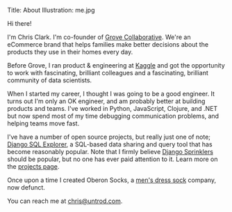 Title: About
Illustration: me.jpg

Hi there!

I'm Chris Clark. I'm co-founder
of [Grove Collaborative](https://www.grove.co). We're an eCommerce
brand that helps families make better decisions about the products
they use in their homes every day.

Before Grove, I ran product & engineering at
[Kaggle](https://www.kaggle.com) and got the opportunity to work with
fascinating, brilliant colleagues and a fascinating, brilliant
community of data scientists.

When I started my career, I thought I was going to be a good
engineer. It turns out I'm only an OK engineer, and am probably better
at building products and teams. I've worked in Python, JavaScript,
Clojure, and .NET but now spend most of my time debugging
communication problems, and helping teams move fast.

I've have a number of open source projects, but really just one of
note;
[Django SQL Explorer](https://github.com/groveco/django-sql-explorer),
a SQL-based data sharing and query tool that has become reasonably
popular. Note that I firmly believe
[Django Sprinklers](https://github.com/groveco/django-sprinklers)
should be popular, but no one has ever paid attention to it. Learn
more on the [projects page](/pages/projects.html).

Once upon a time I created Oberon Socks, a
[men's dress sock]({static}/images/oberon-socks.png) company, now
defunct.

You can reach me at chris@untrod.com.
